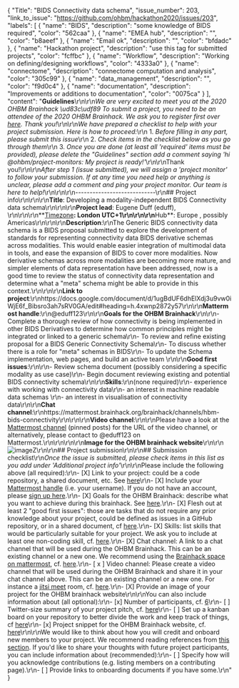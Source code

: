 {
  "Title": "BIDS Connectivity data schema",
  "issue_number": 203,
  "link_to_issue": "https://github.com/ohbm/hackathon2020/issues/203",
  "labels": [
    {
      "name": "BIDS",
      "description": "some knowledge of BIDS required",
      "color": "562caa"
    },
    {
      "name": "EMEA hub",
      "description": "",
      "color": "b8aeef"
    },
    {
      "name": "Email ok",
      "description": "",
      "color": "bfdadc"
    },
    {
      "name": "Hackathon project",
      "description": "use this tag for submitted projects",
      "color": "fcffbc"
    },
    {
      "name": "Workflow",
      "description": "Working on defining/designing workflows",
      "color": "4333a0"
    },
    {
      "name": "connectome",
      "description": "connectome computation and analysis",
      "color": "305c99"
    },
    {
      "name": "data_management",
      "description": "",
      "color": "f9d0c4"
    },
    {
      "name": "documentation",
      "description": "Improvements or additions to documentation",
      "color": "0075ca"
    }
  ],
  "content": "**Guidelines**\r\n\r\n*We are very excited to meet you at the 2020 OHBM Brainhack \ud83c\udf89* *To submit a project, you need to be an attendee of the 2020 OHBM Brainhack. We ask you to register first over [here](http://www.humanbrainmapping.org/HackathonReg/). Thank you!*\r\n\r\n*We have prepared a checklist to help with your project submission. Here is how to proceed:*\r\n 1. *Before filling in any part, please submit this issue*\r\n 2. *Check items in the checklist below as you go through them*\r\n 3. *Once you are done (at least all 'required' items must be provided), please delete the \"Guidelines\" section add a comment saying 'hi @ohbm/project-monitors: My project is ready!'*\r\n\r\nThank you!\r\n\r\n*After step 1 (issue submitted), we will assign a 'project monitor' to follow your submission. If at any time you need help or anything is unclear, please add a comment and ping your project monitor. Our team is here to help!*\r\n\r\n\r\n----------------------------\r\n## Project info\r\n<!-- *Please fill this in first and then submit the issue* -->\r\n\r\n**Title**: Developing a modality-independent BIDS Connectivity data schema\r\n<!--Name of your awesome project. Please also update the title of the issue to be the title of your project-->\r\n\r\n**Project lead**: Eugene Duff (eduff), \r\n<!--Your name and GitHub login, possibly more than 1 lead-->\r\n\r\n**[Timezone](https://github.com/ohbm/hackathon2020/blob/master/.github/ISSUE_TEMPLATE/handbooks/projects.md#timezone)**:  London UTC+1\r\n<!--UTC offset of your timezone (cf. https://www.timeanddate.com/time/map/ for example).-->\r\n\r\n**Hub**: Europe   , possibly Americas\r\n<!--Asia and Pacific / Europe, Middle East and Africa / The Americas based on location of project lead. Possibly more than 1 hub.-->\r\n\r\n**Description**:\r\nThe Generic BIDS connectivity data schema is a BIDS proposal submitted to explore the development of standards for representing connectivity data BIDS derivative schemas across modalities.  This would enable easier integration of multimodal data in tools, and ease the expansion of BIDS to cover more modalities.  Now derivative schemas across more modalities are becoming more mature, and simpler elements of data representation have been addressed, now is a good time to review the status of connectivity data representation and determine what a \"meta\" schema might be able to provide in this context.\r\n<!--Describe the main idea and context of your project in a few sentences.-->\r\n\r\n**Link to project**:\r\nhttps://docs.google.com/document/d/1ugBdUF6dhElXdj3u9vw0iWjE6f_Bibsro3ah7sRV0GA/edit#heading=h.4xwnp2872y57\r\n\r\n**Mattermost handle**:\r\n@eduff123\r\n\r\n**Goals for the OHBM Brainhack**\r\n\r\n- Complete a thorough review of how connectivity is being implemented in other BIDS Derivatives to determine how common principles might be integrated or linked to a generic schema\r\n- To review and refine existing proposal for a BIDS Generic Connectivity Schema\r\n- To discuss whether there is a role for \"meta\" schemas in BIDS\r\n- To update the Schema implementation, web pages, and build an active team \r\n\r\n**Good first issues**:\r\n\r\n- Review schema document (possibly considering a specific modality as use case)\r\n- Begin document reviewing existing and potential BIDS connectivity schema\r\n\r\n**Skills**:\r\n(none required)\r\n- experience with working with connectivity data\r\n- an interest in machine readable data schemas \r\n- an interest in visualisation of connectivity data\r\n\r\n**Chat channel**:\r\nhttps://mattermost.brainhack.org/brainhack/channels/hbm-bids-connectivity\r\n\r\n\r\n**Video channel**:\r\n\r\nPlease have a look at the [Mattermost channel](https://mattermost.brainhack.org/brainhack/channels/hbm-bids-connectivity) (pinned posts) for the URL of the video channel, or alternatively, please contact to @eduff123 on Mattermost.\r\n\r\n\r\n\r\n**Image for the OHBM brainhack website**\r\n\r\n![image](https://user-images.githubusercontent.com/902484/84585947-c4093600-ae0c-11ea-8011-e6210e8ddd78.png)Z\r\n\r\n## Project submission\r\n\r\n## Submission checklist\r\n*Once the issue is submitted, please check items in this list as you add under 'Additional project info'*\r\n\r\nPlease include the following above (all required):\r\n-   [X] Link to your project: could be a code repository, a shared document, etc. See [here](https://github.com/ohbm/hackathon2020/blob/master/.github/ISSUE_TEMPLATE/handbooks/projects.md#link-to-project)\r\n-   [X] Include your [Mattermost handle](https://mattermost.brainhack.org/) (i.e. your username). If you do not have an account, please [sign up here](https://mattermost.brainhack.org/signup_email).\r\n-   [X] Goals for the OHBM Brainhack: describe what you want to achieve during this brainhack. See [here](https://github.com/ohbm/hackathon2020/blob/master/.github/ISSUE_TEMPLATE/handbooks/projects.md#goals).\r\n-   [X] Flesh out at least 2 \"good first issues\": those are tasks that do not require any prior knowledge about your project, could be defined as issues in a GitHub repository, or in a shared document, cf [here](https://github.com/ohbm/hackathon2020/blob/master/.github/ISSUE_TEMPLATE/handbooks/projects.md#onboarding-2-good-first-issues).\r\n-   [X] Skills: list skills that would be particularly suitable for your project. We ask you to include at least one non-coding skill, cf. [here](https://github.com/ohbm/hackathon2020/blob/master/.github/ISSUE_TEMPLATE/handbooks/projects.md#onboarding-skills).\r\n-   [X] Chat channel: A link to a chat channel that will be used during the OHBM Brainhack. This can be an existing channel or a new one. We recommend using the [Brainhack space on mattermost](https://mattermost.brainhack.org/), cf. [here](https://github.com/ohbm/hackathon2020/blob/master/.github/ISSUE_TEMPLATE/handbooks/projects.md#chat).\r\n-   [ x ] Video channel: Please create a video channel that will be used during the OHBM Brainhack and share it in your chat channel above. This can be an existing channel or a new one. For instance a [jitsi meet](https://meet.jit.si/) room, cf. [here](https://github.com/ohbm/hackathon2020/blob/master/.github/ISSUE_TEMPLATE/handbooks/projects.md#video-calls).\r\n-   [X] Provide an image of your project for the OHBM brainhack website\r\n\r\nYou can also include information about (all optional):\r\n-   [x] Number of participants, cf. [6](https://github.com/ohbm/hackathon2020/blob/master/.github/ISSUE_TEMPLATE/handbooks/projects.md#participant-capacity)\r\n-   [ ] Twitter-size summary of your project pitch, cf. [here](https://github.com/ohbm/hackathon2020/blob/master/.github/ISSUE_TEMPLATE/handbooks/projects.md#twitter-size-summary-of-your-project-pitch)\r\n-   [ ] Set up a kanban board on your repository to better divide the work and keep track of things, cf [here](https://github.com/ohbm/hackathon2020/blob/master/.github/ISSUE_TEMPLATE/handbooks/projects.md#set-up-a-kanban-board)\r\n-   [x] Project snippet for the OHBM Brainhack website, cf. [here](https://github.com/ohbm/hackathon2020/blob/master/.github/ISSUE_TEMPLATE/handbooks/projects.md#project-snippet-for-the-ohbm-brainhack-website)\r\n\r\nWe would like to think about how you will credit and onboard new members to your project. We recommend reading references from [this section](https://github.com/ohbm/hackathon2020/blob/master/.github/ISSUE_TEMPLATE/handbooks/projects.md#credit-and-onboarding). If you'd like to share your thoughts with future project participants, you can include information about (recommended):\r\n-   [ ] Specify how will you acknowledge contributions (e.g. listing members on a contributing page).\r\n-   [ ] Provide links to onboarding documents if you have some.\r\n"
}